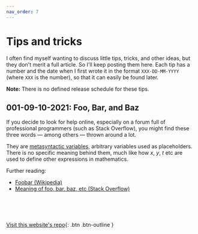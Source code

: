```yaml
---
nav_order: 7
---
```


<script>
    window.MathJax = {
        tex: {
            inlineMath: [['$', '$'], ['\\(', '\\)']]
        },
        svg: {
            fontCache: 'global'
        },
        jax: ["input/TeX", "output/CommonHTML"]
    };
    (function () {
        var script = document.createElement('script');
        script.src = 'https://cdn.jsdelivr.net/npm/mathjax@3/es5/tex-svg.js';
        script.async = true;
        document.head.appendChild(script);
    })();
</script>

# Tips and tricks

I often find myself wanting to discuss little tips, tricks, and other ideas, but they don't merit a full article. So I'll keep posting them here. Each tip has a number and the date when I first wrote it in the format `XXX-DD-MM-YYYY` (where `XXX` is the number), so that it can easily be found later.

**Note:** There is no defined release schedule for these tips.

## 001-09-10-2021: Foo, Bar, and Baz
If you decide to look for help online, especially on a forum full of professional programmers (such as Stack Overflow), you might find these three words — among others — thrown around a lot.

They are [metasyntactic variables](https://en.wikipedia.org/wiki/Metasyntactic_variable), arbitrary variables used as placeholders. There is no specific meaning behind them, much like how $x$, $y$, $t$ etc are used to define other expressions in mathematics.

Further reading:
* [Foobar \(Wikipedia\)](https://en.wikipedia.org/wiki/Foobar)
* [Meaning of foo, bar, baz, etc \(Stack Overflow\)](https://stackoverflow.com/questions/34212049/meaning-of-foo-bar-baz-etc)

<br> <br> <br>

[Visit this website's repo](https://github.com/eccentricOrange/CAIE-Computer-Science){: .btn .btn-outline }
